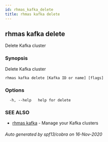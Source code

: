 ```yaml
---
id: rhmas_kafka_delete
title: rhmas kafka delete
---
```

## rhmas kafka delete

Delete Kafka cluster

### Synopsis

Delete Kafka cluster

```
rhmas kafka delete [Kafka ID or name] [flags]
```

### Options

```
  -h, --help   help for delete
```

### SEE ALSO

* [rhmas kafka](rhmas_kafka.md)	 - Manage your Kafka clusters

###### Auto generated by spf13/cobra on 16-Nov-2020
